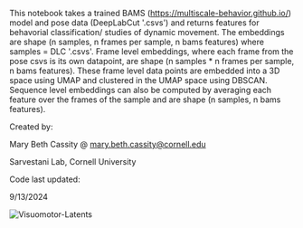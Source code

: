 This notebook takes a trained BAMS (https://multiscale-behavior.github.io/) model and pose data (DeepLabCut '.csvs') and returns features for behavorial classification/ studies of dynamic movement. 
The embeddings are shape (n samples, n frames per sample, n bams features) where samples = DLC '.csvs'. Frame level embeddings, where each frame from the pose 
csvs is its own datapoint, are shape (n samples * n frames per sample, n bams features). These frame level data points are embedded into a 3D space using UMAP and clustered in the UMAP 
space using DBSCAN. Sequence level embeddings can also be computed by averaging each feature over the frames of the sample and are shape (n samples, n bams features).

Created by:

Mary Beth Cassity @ mary.beth.cassity@cornell.edu

Sarvestani Lab, Cornell University

Code last updated: 

9/13/2024

![Visuomotor-Latents](https://github.com/user-attachments/assets/d74607bf-f8ba-425c-aa96-7d582f836345)
